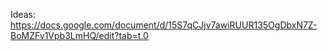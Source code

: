 Ideas:
https://docs.google.com/document/d/15S7qCJjv7awiRUUR135OgDbxN7Z-BoMZFv1Vpb3LmHQ/edit?tab=t.0

